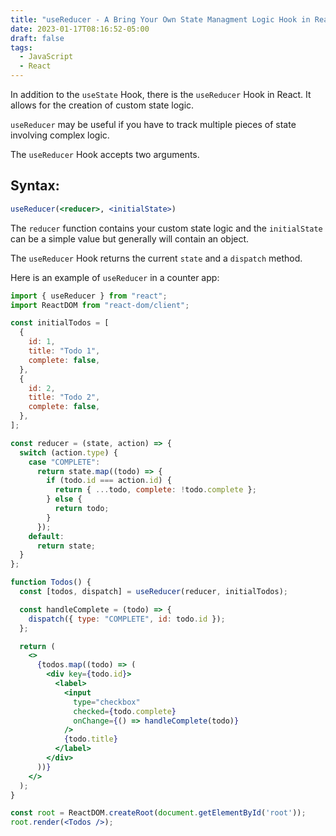 ```yaml
---
title: "useReducer - A Bring Your Own State Managment Logic Hook in React"
date: 2023-01-17T08:16:52-05:00
draft: false
tags:
  - JavaScript
  - React
---
```


In addition to the `useState` Hook, there is the `useReducer` Hook in React. It allows for the creation of custom state logic.

`useReducer` may be useful if you have to track multiple pieces of state involving complex logic.

The `useReducer` Hook accepts two arguments.

## Syntax: 

```jsx
useReducer(<reducer>, <initialState>)
```

The `reducer` function contains your custom state logic and the `initialState` can be a simple value but generally will contain an object.

The `useReducer` Hook returns the current `state` and a `dispatch` method.

Here is an example of `useReducer` in a counter app:

```jsx
import { useReducer } from "react";
import ReactDOM from "react-dom/client";

const initialTodos = [
  {
    id: 1,
    title: "Todo 1",
    complete: false,
  },
  {
    id: 2,
    title: "Todo 2",
    complete: false,
  },
];

const reducer = (state, action) => {
  switch (action.type) {
    case "COMPLETE":
      return state.map((todo) => {
        if (todo.id === action.id) {
          return { ...todo, complete: !todo.complete };
        } else {
          return todo;
        }
      });
    default:
      return state;
  }
};

function Todos() {
  const [todos, dispatch] = useReducer(reducer, initialTodos);

  const handleComplete = (todo) => {
    dispatch({ type: "COMPLETE", id: todo.id });
  };

  return (
    <>
      {todos.map((todo) => (
        <div key={todo.id}>
          <label>
            <input
              type="checkbox"
              checked={todo.complete}
              onChange={() => handleComplete(todo)}
            />
            {todo.title}
          </label>
        </div>
      ))}
    </>
  );
}

const root = ReactDOM.createRoot(document.getElementById('root'));
root.render(<Todos />);
```

